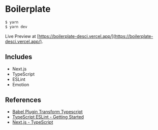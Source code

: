 # Boilerplate

```sh
$ yarn
$ yarn dev
```

Live Preview at [https://boilerplate-desci.vercel.app/](https://boilerplate-desci.vercel.app/).

## Includes

- Next.js  
- TypeScript  
- ESLint  
- Emotion

## References

- [Babel Plugin Transform Typescript](https://babeljs.io/docs/en/babel-plugin-transform-typescript)  
- [TypeScript ESLint - Getting Started](https://github.com/typescript-eslint/typescript-eslint/blob/master/docs/getting-started/linting/README.md)
- [Next.js - TypeScript](https://nextjs.org/docs/basic-features/typescript)

